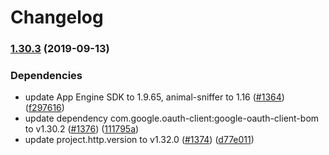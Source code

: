 # Changelog

### [1.30.3](https://www.github.com/googleapis/google-api-java-client/compare/v1.30.2...v1.30.3) (2019-09-13)


### Dependencies

* update App Engine SDK to 1.9.65, animal-sniffer to 1.16 ([#1364](https://www.github.com/googleapis/google-api-java-client/issues/1364)) ([f297616](https://www.github.com/googleapis/google-api-java-client/commit/f297616))
* update dependency com.google.oauth-client:google-oauth-client-bom to v1.30.2 ([#1376](https://www.github.com/googleapis/google-api-java-client/issues/1376)) ([111795a](https://www.github.com/googleapis/google-api-java-client/commit/111795a))
* update project.http.version to v1.32.0 ([#1374](https://www.github.com/googleapis/google-api-java-client/issues/1374)) ([d77e011](https://www.github.com/googleapis/google-api-java-client/commit/d77e011))
